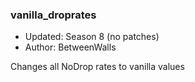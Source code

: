 ### vanilla_droprates

* Updated: Season 8 (no patches)
* Author: BetweenWalls

Changes all NoDrop rates to vanilla values